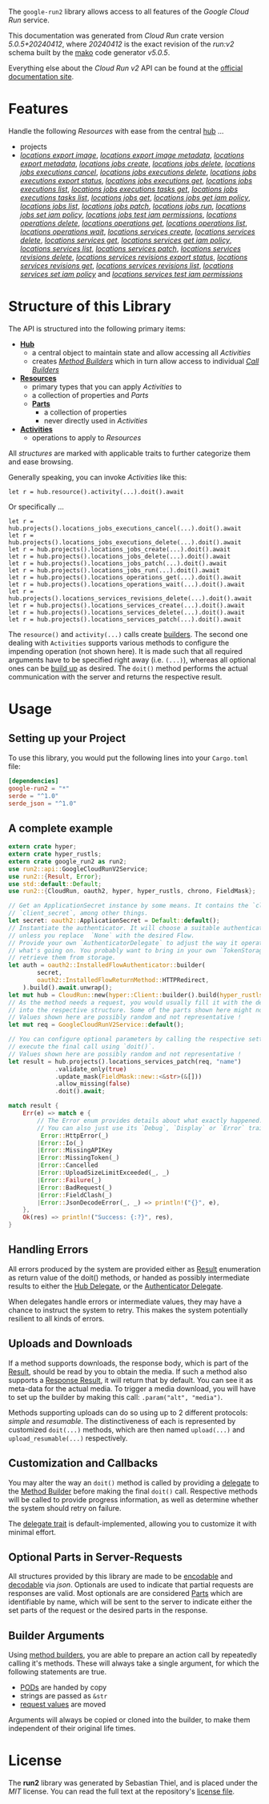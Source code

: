 <!---
DO NOT EDIT !
This file was generated automatically from 'src/generator/templates/api/README.md.mako'
DO NOT EDIT !
-->
The `google-run2` library allows access to all features of the *Google Cloud Run* service.

This documentation was generated from *Cloud Run* crate version *5.0.5+20240412*, where *20240412* is the exact revision of the *run:v2* schema built by the [mako](http://www.makotemplates.org/) code generator *v5.0.5*.

Everything else about the *Cloud Run* *v2* API can be found at the
[official documentation site](https://cloud.google.com/run/).
# Features

Handle the following *Resources* with ease from the central [hub](https://docs.rs/google-run2/5.0.5+20240412/google_run2/CloudRun) ... 

* projects
 * [*locations export image*](https://docs.rs/google-run2/5.0.5+20240412/google_run2/api::ProjectLocationExportImageCall), [*locations export image metadata*](https://docs.rs/google-run2/5.0.5+20240412/google_run2/api::ProjectLocationExportImageMetadataCall), [*locations export metadata*](https://docs.rs/google-run2/5.0.5+20240412/google_run2/api::ProjectLocationExportMetadataCall), [*locations jobs create*](https://docs.rs/google-run2/5.0.5+20240412/google_run2/api::ProjectLocationJobCreateCall), [*locations jobs delete*](https://docs.rs/google-run2/5.0.5+20240412/google_run2/api::ProjectLocationJobDeleteCall), [*locations jobs executions cancel*](https://docs.rs/google-run2/5.0.5+20240412/google_run2/api::ProjectLocationJobExecutionCancelCall), [*locations jobs executions delete*](https://docs.rs/google-run2/5.0.5+20240412/google_run2/api::ProjectLocationJobExecutionDeleteCall), [*locations jobs executions export status*](https://docs.rs/google-run2/5.0.5+20240412/google_run2/api::ProjectLocationJobExecutionExportStatuCall), [*locations jobs executions get*](https://docs.rs/google-run2/5.0.5+20240412/google_run2/api::ProjectLocationJobExecutionGetCall), [*locations jobs executions list*](https://docs.rs/google-run2/5.0.5+20240412/google_run2/api::ProjectLocationJobExecutionListCall), [*locations jobs executions tasks get*](https://docs.rs/google-run2/5.0.5+20240412/google_run2/api::ProjectLocationJobExecutionTaskGetCall), [*locations jobs executions tasks list*](https://docs.rs/google-run2/5.0.5+20240412/google_run2/api::ProjectLocationJobExecutionTaskListCall), [*locations jobs get*](https://docs.rs/google-run2/5.0.5+20240412/google_run2/api::ProjectLocationJobGetCall), [*locations jobs get iam policy*](https://docs.rs/google-run2/5.0.5+20240412/google_run2/api::ProjectLocationJobGetIamPolicyCall), [*locations jobs list*](https://docs.rs/google-run2/5.0.5+20240412/google_run2/api::ProjectLocationJobListCall), [*locations jobs patch*](https://docs.rs/google-run2/5.0.5+20240412/google_run2/api::ProjectLocationJobPatchCall), [*locations jobs run*](https://docs.rs/google-run2/5.0.5+20240412/google_run2/api::ProjectLocationJobRunCall), [*locations jobs set iam policy*](https://docs.rs/google-run2/5.0.5+20240412/google_run2/api::ProjectLocationJobSetIamPolicyCall), [*locations jobs test iam permissions*](https://docs.rs/google-run2/5.0.5+20240412/google_run2/api::ProjectLocationJobTestIamPermissionCall), [*locations operations delete*](https://docs.rs/google-run2/5.0.5+20240412/google_run2/api::ProjectLocationOperationDeleteCall), [*locations operations get*](https://docs.rs/google-run2/5.0.5+20240412/google_run2/api::ProjectLocationOperationGetCall), [*locations operations list*](https://docs.rs/google-run2/5.0.5+20240412/google_run2/api::ProjectLocationOperationListCall), [*locations operations wait*](https://docs.rs/google-run2/5.0.5+20240412/google_run2/api::ProjectLocationOperationWaitCall), [*locations services create*](https://docs.rs/google-run2/5.0.5+20240412/google_run2/api::ProjectLocationServiceCreateCall), [*locations services delete*](https://docs.rs/google-run2/5.0.5+20240412/google_run2/api::ProjectLocationServiceDeleteCall), [*locations services get*](https://docs.rs/google-run2/5.0.5+20240412/google_run2/api::ProjectLocationServiceGetCall), [*locations services get iam policy*](https://docs.rs/google-run2/5.0.5+20240412/google_run2/api::ProjectLocationServiceGetIamPolicyCall), [*locations services list*](https://docs.rs/google-run2/5.0.5+20240412/google_run2/api::ProjectLocationServiceListCall), [*locations services patch*](https://docs.rs/google-run2/5.0.5+20240412/google_run2/api::ProjectLocationServicePatchCall), [*locations services revisions delete*](https://docs.rs/google-run2/5.0.5+20240412/google_run2/api::ProjectLocationServiceRevisionDeleteCall), [*locations services revisions export status*](https://docs.rs/google-run2/5.0.5+20240412/google_run2/api::ProjectLocationServiceRevisionExportStatuCall), [*locations services revisions get*](https://docs.rs/google-run2/5.0.5+20240412/google_run2/api::ProjectLocationServiceRevisionGetCall), [*locations services revisions list*](https://docs.rs/google-run2/5.0.5+20240412/google_run2/api::ProjectLocationServiceRevisionListCall), [*locations services set iam policy*](https://docs.rs/google-run2/5.0.5+20240412/google_run2/api::ProjectLocationServiceSetIamPolicyCall) and [*locations services test iam permissions*](https://docs.rs/google-run2/5.0.5+20240412/google_run2/api::ProjectLocationServiceTestIamPermissionCall)




# Structure of this Library

The API is structured into the following primary items:

* **[Hub](https://docs.rs/google-run2/5.0.5+20240412/google_run2/CloudRun)**
    * a central object to maintain state and allow accessing all *Activities*
    * creates [*Method Builders*](https://docs.rs/google-run2/5.0.5+20240412/google_run2/client::MethodsBuilder) which in turn
      allow access to individual [*Call Builders*](https://docs.rs/google-run2/5.0.5+20240412/google_run2/client::CallBuilder)
* **[Resources](https://docs.rs/google-run2/5.0.5+20240412/google_run2/client::Resource)**
    * primary types that you can apply *Activities* to
    * a collection of properties and *Parts*
    * **[Parts](https://docs.rs/google-run2/5.0.5+20240412/google_run2/client::Part)**
        * a collection of properties
        * never directly used in *Activities*
* **[Activities](https://docs.rs/google-run2/5.0.5+20240412/google_run2/client::CallBuilder)**
    * operations to apply to *Resources*

All *structures* are marked with applicable traits to further categorize them and ease browsing.

Generally speaking, you can invoke *Activities* like this:

```Rust,ignore
let r = hub.resource().activity(...).doit().await
```

Or specifically ...

```ignore
let r = hub.projects().locations_jobs_executions_cancel(...).doit().await
let r = hub.projects().locations_jobs_executions_delete(...).doit().await
let r = hub.projects().locations_jobs_create(...).doit().await
let r = hub.projects().locations_jobs_delete(...).doit().await
let r = hub.projects().locations_jobs_patch(...).doit().await
let r = hub.projects().locations_jobs_run(...).doit().await
let r = hub.projects().locations_operations_get(...).doit().await
let r = hub.projects().locations_operations_wait(...).doit().await
let r = hub.projects().locations_services_revisions_delete(...).doit().await
let r = hub.projects().locations_services_create(...).doit().await
let r = hub.projects().locations_services_delete(...).doit().await
let r = hub.projects().locations_services_patch(...).doit().await
```

The `resource()` and `activity(...)` calls create [builders][builder-pattern]. The second one dealing with `Activities` 
supports various methods to configure the impending operation (not shown here). It is made such that all required arguments have to be 
specified right away (i.e. `(...)`), whereas all optional ones can be [build up][builder-pattern] as desired.
The `doit()` method performs the actual communication with the server and returns the respective result.

# Usage

## Setting up your Project

To use this library, you would put the following lines into your `Cargo.toml` file:

```toml
[dependencies]
google-run2 = "*"
serde = "^1.0"
serde_json = "^1.0"
```

## A complete example

```Rust
extern crate hyper;
extern crate hyper_rustls;
extern crate google_run2 as run2;
use run2::api::GoogleCloudRunV2Service;
use run2::{Result, Error};
use std::default::Default;
use run2::{CloudRun, oauth2, hyper, hyper_rustls, chrono, FieldMask};

// Get an ApplicationSecret instance by some means. It contains the `client_id` and 
// `client_secret`, among other things.
let secret: oauth2::ApplicationSecret = Default::default();
// Instantiate the authenticator. It will choose a suitable authentication flow for you, 
// unless you replace  `None` with the desired Flow.
// Provide your own `AuthenticatorDelegate` to adjust the way it operates and get feedback about 
// what's going on. You probably want to bring in your own `TokenStorage` to persist tokens and
// retrieve them from storage.
let auth = oauth2::InstalledFlowAuthenticator::builder(
        secret,
        oauth2::InstalledFlowReturnMethod::HTTPRedirect,
    ).build().await.unwrap();
let mut hub = CloudRun::new(hyper::Client::builder().build(hyper_rustls::HttpsConnectorBuilder::new().with_native_roots().unwrap().https_or_http().enable_http1().build()), auth);
// As the method needs a request, you would usually fill it with the desired information
// into the respective structure. Some of the parts shown here might not be applicable !
// Values shown here are possibly random and not representative !
let mut req = GoogleCloudRunV2Service::default();

// You can configure optional parameters by calling the respective setters at will, and
// execute the final call using `doit()`.
// Values shown here are possibly random and not representative !
let result = hub.projects().locations_services_patch(req, "name")
             .validate_only(true)
             .update_mask(FieldMask::new::<&str>(&[]))
             .allow_missing(false)
             .doit().await;

match result {
    Err(e) => match e {
        // The Error enum provides details about what exactly happened.
        // You can also just use its `Debug`, `Display` or `Error` traits
         Error::HttpError(_)
        |Error::Io(_)
        |Error::MissingAPIKey
        |Error::MissingToken(_)
        |Error::Cancelled
        |Error::UploadSizeLimitExceeded(_, _)
        |Error::Failure(_)
        |Error::BadRequest(_)
        |Error::FieldClash(_)
        |Error::JsonDecodeError(_, _) => println!("{}", e),
    },
    Ok(res) => println!("Success: {:?}", res),
}

```
## Handling Errors

All errors produced by the system are provided either as [Result](https://docs.rs/google-run2/5.0.5+20240412/google_run2/client::Result) enumeration as return value of
the doit() methods, or handed as possibly intermediate results to either the 
[Hub Delegate](https://docs.rs/google-run2/5.0.5+20240412/google_run2/client::Delegate), or the [Authenticator Delegate](https://docs.rs/yup-oauth2/*/yup_oauth2/trait.AuthenticatorDelegate.html).

When delegates handle errors or intermediate values, they may have a chance to instruct the system to retry. This 
makes the system potentially resilient to all kinds of errors.

## Uploads and Downloads
If a method supports downloads, the response body, which is part of the [Result](https://docs.rs/google-run2/5.0.5+20240412/google_run2/client::Result), should be
read by you to obtain the media.
If such a method also supports a [Response Result](https://docs.rs/google-run2/5.0.5+20240412/google_run2/client::ResponseResult), it will return that by default.
You can see it as meta-data for the actual media. To trigger a media download, you will have to set up the builder by making
this call: `.param("alt", "media")`.

Methods supporting uploads can do so using up to 2 different protocols: 
*simple* and *resumable*. The distinctiveness of each is represented by customized 
`doit(...)` methods, which are then named `upload(...)` and `upload_resumable(...)` respectively.

## Customization and Callbacks

You may alter the way an `doit()` method is called by providing a [delegate](https://docs.rs/google-run2/5.0.5+20240412/google_run2/client::Delegate) to the 
[Method Builder](https://docs.rs/google-run2/5.0.5+20240412/google_run2/client::CallBuilder) before making the final `doit()` call. 
Respective methods will be called to provide progress information, as well as determine whether the system should 
retry on failure.

The [delegate trait](https://docs.rs/google-run2/5.0.5+20240412/google_run2/client::Delegate) is default-implemented, allowing you to customize it with minimal effort.

## Optional Parts in Server-Requests

All structures provided by this library are made to be [encodable](https://docs.rs/google-run2/5.0.5+20240412/google_run2/client::RequestValue) and 
[decodable](https://docs.rs/google-run2/5.0.5+20240412/google_run2/client::ResponseResult) via *json*. Optionals are used to indicate that partial requests are responses 
are valid.
Most optionals are are considered [Parts](https://docs.rs/google-run2/5.0.5+20240412/google_run2/client::Part) which are identifiable by name, which will be sent to 
the server to indicate either the set parts of the request or the desired parts in the response.

## Builder Arguments

Using [method builders](https://docs.rs/google-run2/5.0.5+20240412/google_run2/client::CallBuilder), you are able to prepare an action call by repeatedly calling it's methods.
These will always take a single argument, for which the following statements are true.

* [PODs][wiki-pod] are handed by copy
* strings are passed as `&str`
* [request values](https://docs.rs/google-run2/5.0.5+20240412/google_run2/client::RequestValue) are moved

Arguments will always be copied or cloned into the builder, to make them independent of their original life times.

[wiki-pod]: http://en.wikipedia.org/wiki/Plain_old_data_structure
[builder-pattern]: http://en.wikipedia.org/wiki/Builder_pattern
[google-go-api]: https://github.com/google/google-api-go-client

# License
The **run2** library was generated by Sebastian Thiel, and is placed 
under the *MIT* license.
You can read the full text at the repository's [license file][repo-license].

[repo-license]: https://github.com/Byron/google-apis-rsblob/main/LICENSE.md

